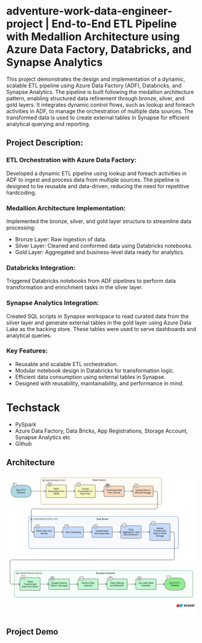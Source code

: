 # adventure-work-data-engineer-project | End-to-End ETL Pipeline with Medallion Architecture using Azure Data Factory, Databricks, and Synapse Analytics

This project demonstrates the design and implementation of a dynamic, scalable ETL pipeline using Azure Data Factory (ADF), Databricks, and Synapse Analytics. The pipeline is built following the medallion architecture pattern, enabling structured data refinement through bronze, silver, and gold layers. It integrates dynamic control flows, such as lookup and foreach activities in ADF, to manage the orchestration of multiple data sources. The transformed data is used to create external tables in Synapse for efficient analytical querying and reporting.

## Project Description:

### ETL Orchestration with Azure Data Factory:
Developed a dynamic ETL pipeline using lookup and foreach activities in ADF to ingest and process data from multiple sources. The pipeline is designed to be reusable and data-driven, reducing the need for repetitive hardcoding.

### Medallion Architecture Implementation:
Implemented the bronze, silver, and gold layer structure to streamline data processing:

- Bronze Layer: Raw ingestion of data.
- Silver Layer: Cleaned and conformed data using Databricks notebooks.
- Gold Layer: Aggregated and business-level data ready for analytics.

### Databricks Integration:
Triggered Databricks notebooks from ADF pipelines to perform data transformation and enrichment tasks in the silver layer.

### Synapse Analytics Integration:
Created SQL scripts in Synapse workspace to read curated data from the silver layer and generate external tables in the gold layer using Azure Data Lake as the backing store. These tables were used to serve dashboards and analytical queries.

### Key Features:
- Reusable and scalable ETL orchestration.
- Modular notebook design in Databricks for transformation logic.
- Efficient data consumption using external tables in Synapse.
- Designed with reusability, maintainability, and performance in mind.



# Techstack
- PySpark
- Azure Data Factory, Data Bricks, App Registrations, Storage Account, Synapse Analytics etc
- Github

## Architecture
  
![Project Architecture](adventure-work-project-flow.png)

## Project Demo
